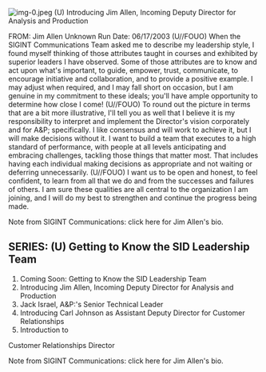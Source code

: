 ![img-0.jpeg](img-0.jpeg)
(U) Introducing Jim Allen, Incoming Deputy Director for Analysis and Production

FROM: Jim Allen
Unknown
Run Date: 06/17/2003
(U//FOUO) When the SIGINT Communications Team asked me to describe my leadership style, I found myself thinking of those attributes taught in courses and exhibited by superior leaders I have observed. Some of those attributes are to know and act upon what's important, to guide, empower, trust, communicate, to encourage initiative and collaboration, and to provide a positive example. I may adjust when required, and I may fall short on occasion, but I am genuine in my commitment to these ideals; you'll have ample opportunity to determine how close I come!
(U//FOUO) To round out the picture in terms that are a bit more illustrative, I'll tell you as well that I believe it is my responsibility to interpret and implement the Director's vision corporately and for A\&P; specifically. I like consensus and will work to achieve it, but I will make decisions without it. I want to build a team that executes to a high standard of performance, with people at all levels anticipating and embracing challenges, tackling those things that matter most. That includes having each individual making decisions as appropriate and not waiting or deferring unnecessarily.
(U//FOUO) I want us to be open and honest, to feel confident, to learn from all that we do and from the successes and failures of others. I am sure these qualities are all central to the organization I am joining, and I will do my best to strengthen and continue the progress being made.

Note from SIGINT Communications: click here for Jim Allen's bio.

## SERIES: (U) Getting to Know the SID Leadership Team

1. Coming Soon: Getting to Know the SID Leadership Team
2. Introducing Jim Allen, Incoming Deputy Director for Analysis and Production
3. Jack Israel, A\&P:'s Senior Technical Leader
4. Introducing Carl Johnson as Assistant Deputy Director for Customer Relationships
5. Introduction to

Customer Relationships
Director

Note from SIGINT Communications: click here for Jim Allen's bio.
